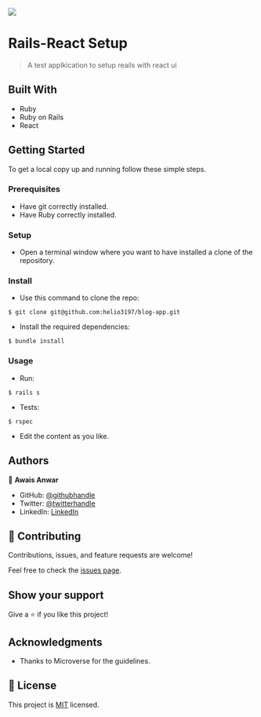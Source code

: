 ![](https://img.shields.io/badge/Microverse-blueviolet)

# Rails-React Setup

> A test applkication to setup reails with react ui


## Built With

- Ruby
- Ruby on Rails
- React


## Getting Started

To get a local copy up and running follow these simple steps.

### Prerequisites

- Have git correctly installed.
- Have Ruby correctly installed.

### Setup

- Open a terminal window where you want to have installed a clone of the repository.

### Install

- Use this command to clone the repo:
```
$ git clone git@github.com:helio3197/blog-app.git
```
- Install the required dependencies:
```
$ bundle install
```
### Usage

- Run:
```
$ rails s
```

- Tests:
```
$ rspec
```

- Edit the content as you like.

## Authors
👤 **Awais Anwar**

- GitHub: [@githubhandle](https://github.com/awaisanwar544)
- Twitter: [@twitterhandle](https://twitter.com/AwaisAnwar47)
- LinkedIn: [LinkedIn](https://www.linkedin.com/in/awaisanwar544/)


## 🤝 Contributing

Contributions, issues, and feature requests are welcome!

Feel free to check the [issues page](../../issues/).

## Show your support

Give a ⭐️ if you like this project!

## Acknowledgments

- Thanks to Microverse for the guidelines.


## 📝 License

This project is [MIT](./MIT.md) licensed.
